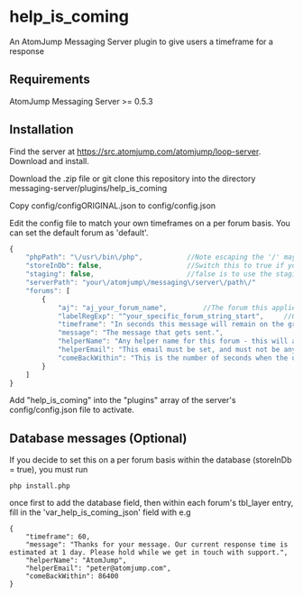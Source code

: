 # help_is_coming
An AtomJump Messaging Server plugin to give users a timeframe for a response


## Requirements

AtomJump Messaging Server >= 0.5.3


## Installation

Find the server at https://src.atomjump.com/atomjump/loop-server. Download and install.

Download the .zip file or git clone this repository into the directory messaging-server/plugins/help_is_coming

Copy config/configORIGINAL.json to config/config.json

Edit the config file to match your own timeframes on a per forum basis. You can set the default forum as 'default'.

```javascript
{
    "phpPath": "\/usr\/bin\/php",			//Note escaping the '/' may be necessary
    "storeInDb": false,						//Switch this to true if you wish to set this per forum within the database
    "staging": false,						//false is to use the staging version of the messaging-server config
    "serverPath": "your\/atomjump\/messaging\/server\/path\/"
    "forums": [
        {
            "aj": "aj_your_forum_name",			//The forum this applies to, 'default' will apply to all unspecified forums in this list.
            "labelRegExp": "^your_specific_forum_string_start",		//Optional: regular expression used for different 'default' messages when there are several scaleUp databases
            "timeframe": "In seconds this message will remain on the group",
            "message": "The message that gets sent.",
            "helperName": "Any helper name for this forum - this will appear as the author of the automated message",
            "helperEmail": "This email must be set, and must not be anyone else's email, so it should be yours as the administrator",
            "comeBackWithin": "This is the number of seconds when the user can come back and not be re-notified. 86400 seconds = 1 day"
        }
    ]
}
```

Add "help_is_coming" into the "plugins" array of the server's config/config.json file to activate.


## Database messages (Optional)

If you decide to set this on a per forum basis within the database (storeInDb = true), you must run 

```
php install.php
```

once first to add the database field, then within each forum's tbl_layer entry, fill in the 'var_help_is_coming_json' field with e.g

```
{
	"timeframe": 60,
	"message": "Thanks for your message. Our current response time is estimated at 1 day. Please hold while we get in touch with support.",
	"helperName": "AtomJump",
	"helperEmail": "peter@atomjump.com",
	"comeBackWithin": 86400
}
```

